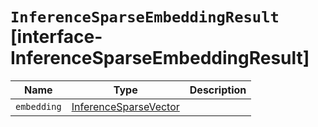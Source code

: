 # `InferenceSparseEmbeddingResult` [interface-InferenceSparseEmbeddingResult]

| Name | Type | Description |
| - | - | - |
| `embedding` | [InferenceSparseVector](./InferenceSparseVector.md) | &nbsp; |
